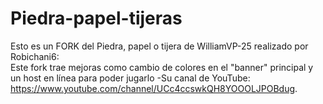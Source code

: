 # Piedra-papel-tijeras
Esto es un FORK del Piedra, papel o tijera de WilliamVP-25 realizado por Robichani6:                                                                                   
Este fork trae mejoras como cambio de colores en el "banner" principal y un host en línea para poder jugarlo 
-Su canal de YouTube: https://www.youtube.com/channel/UCc4ccswkQH8YOOOLJPOBdug.
